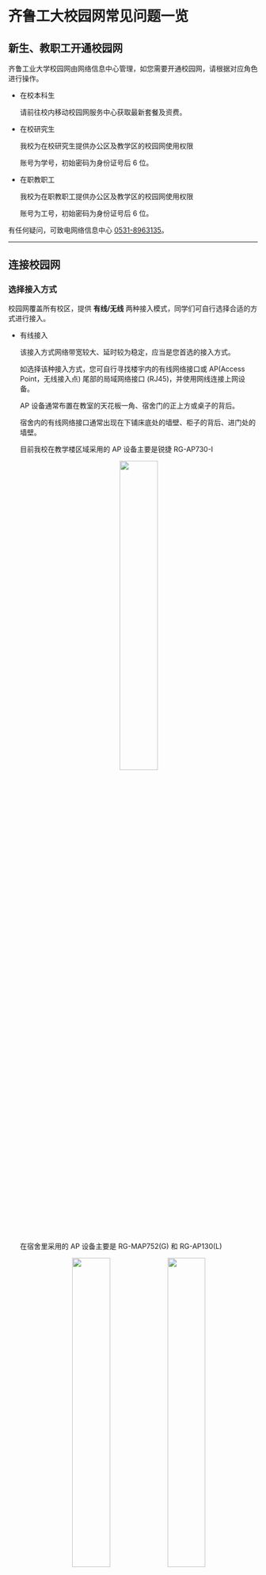 <!-- markdownlint-disable MD033 -->

# 齐鲁工大校园网常见问题一览

## 新生、教职工开通校园网

齐鲁工业大学校园网由网络信息中心管理，如您需要开通校园网，请根据对应角色进行操作。

- 在校本科生

    请前往校内移动校园网服务中心获取最新套餐及资费。

- 在校研究生

    我校为在校研究生提供办公区及教学区的校园网使用权限
	
	账号为学号，初始密码为身份证号后 6 位。

- 在职教职工

    我校为在职教职工提供办公区及教学区的校园网使用权限

    账号为工号，初始密码为身份证号后 6 位。

有任何疑问，可致电网络信息中心 [0531-8963135](tel:(0531)89631358)。

---

## 连接校园网

### 选择接入方式

校园网覆盖所有校区，提供 **有线/无线** 两种接入模式，同学们可自行选择合适的方式进行接入。

- 有线接入

    该接入方式网络带宽较大、延时较为稳定，应当是您首选的接入方式。

    如选择该种接入方式，您可自行寻找楼宇内的有线网络接口或 AP(Access Point，无线接入点) 尾部的局域网络接口 (RJ45)，并使用网线连接上网设备。

    AP 设备通常布置在教室的天花板一角、宿舍门的正上方或桌子的背后。

    宿舍内的有线网络接口通常出现在下铺床底处的墙壁、柜子的背后、进门处的墙壁。

    目前我校在教学楼区域采用的 AP 设备主要是锐捷 RG-AP730-I 
	
    <center class="half">
    <img src="/img/wireless-rg-ap730-i_ad3889a4fd0b4535a126a42e41393468.webp" width=40% />
    </center>
	
    在宿舍里采用的 AP 设备主要是 RG-MAP752(G) 和 RG-AP130(L)
	
    <center class="half">
    <img src="/img/752.jpg" width=40% /><img src="/img/wireless-rg-ap130(l) v2_284ee7cc20d3407daa856663319ea6c6.webp" width=40% />
    </center>

- 无线接入

    该接入方式网络带宽较小、延时会有抖动、但连接较为方便。

    若选择该种接入方式，请使用带有 WiFI 功能的上网设备，查找名称为**QLU-2.4G**或**QLU-5.8G**的 WiFi 信号并连接。

---

### 进行上网认证

无论您选择哪种方式接入校园网，都需要进行认证才可以正常访问网络。

当您连接到校园网后，正常情况下，设备会弹出如下图所示的认证页面。
    <center class="half">
    <img src="/img/rzjm.jpg"/>
    </center>
在页面中输入您的学号（或工号）、密码（初始密码为身份证后 6 位）并选择 **互联网** 即可认证。

如果连接网络后一段时间没有弹出认证界面，请手动进入 [172.20.255.1:9090](http://172.20.255.1:9090/) 进行认证。

在登陆成功后的页面等待几分钟后刷新，可以激活免密无感认证的选项。该功能依赖设备的 MAC 地址来进行身份识别，需要关闭上网设备的 `私有局域网地址`、`随机MAC地址` 等功能才能正常使用。

若您因科研或办公需要，希望在机房、实验室、办公室等位置部署免认证接入校园网的路由器、服务器等终端设备，请拨打网络信息中心值班电话 [0531-89631358](tel:(0531)89631358)

---

## 修改校园网密码

校园网密码默认为身份证号后 6 位，如您需要修改密码，请访问 [校园网自助服务系统](http://172.17.21.111:8080) 进行修改。

---

## 绑定校园网无感认证

无感认证是指将您的上网设备与校园网账号进行绑定，无需手动进行操作即可自动认证上网。

如需开启此项服务，请在校园网登录后刷新登录页面，点击左上角的“开启本机无感认证”即可。

<center class="half">
<img src="/img/xywwg.png"/>
</center>

---

## iOS/iPadOS系统锁屏断网问题

1. 在当前连接的 WiFi 里打开“自动加入”，关闭“自动登录”。

2. 方法二：打开蜂窝网络，将 WiFi 助理关闭（若 WiFi 助理为灰色，打开数据网络即可关闭）。

3. 方法三：IOS14.01 及以上系统版本，请打开 WiFi 设置里面的“自动加入”，关闭“私有地址”和“自动登录”。

---

## 移动融合用户进行移动融合绑定时无法绑定

请前往“菁彩校园”微信公众号留言或拨打 [4007005199](tel:4007005199) 联系人工客服处理。

---

## 缴费后仍提示余额不足

移动融合用户确认是否进行移动融合绑定，未绑定的校园网用户请绑定后再用。

---

## 校园网经常掉线，需要频繁认证

- 请尝试前往 [校园网自助服务系统](http://172.17.21.111:8080) 修改校园网密码。
- 如仍未解决，请联系网络信息中心 [0531-89631358](tel:(0531)89631358)

---

## WiFi 显示感叹号，无法上网

- 请检查登录是是否选择互联网。

- 如果是没有登录页面，请使用下方手动触发登录页面的方式。

    1. 尝试在浏览器地址栏输入 [172.20.255.1:9090](http://172.20.255.1:9090/) 进行认证

    2. 尝试关机重启系统

    3. 查看网络设置中 DNS 与 IP 地址是否为自动获取，若不是，请改成自动获取。若还不弹登陆页面，检查一下浏览器是否设置拦截功能，关闭拦截重试。

如果仍未解决，请拨打网络信息中心值班电话 [0531-89631358](tel:(0531)89631358)，值班人员会尽快处理

---

## 提示账号被暂停，请先恢复

- 如您是在校内营业厅办理的校园网业务，请咨询营业厅处理；

- 如您是在菁彩校园微信公众号缴费办理的校园网业务，请拨打 [4007005199](tel:4007005199) 客服电话咨询。

- 如您是在校教职工、研究生，请拨打网络中心值班电话 [0531-89631358](tel:(0531)89631358) 值班电话咨询。

---

## 认证设备响应超时

- 请检查办理校园网手机号是否停机，如未停机请拨打运营商客服电话刷新宽带网络，账号报办理校园网的手机号即可。

---

## 提示不允许在该地区接入

- 请确认是否在菁彩校园微信公众号缴费成功。

- 如在移动营业厅办理校园网业务，请确认是否已经在菁彩校园微信公众号移动融合绑定成功，缴费或绑定成功后，登录选择互联网即可上网。

---

## 没有预留有效的手机号码或输入号码非预留号码

- 请核对在进行融合套餐绑定时的手机号码或者购买自营套餐时的手机号码和当前输入号码是否一致，学号输入是否正确。

- 如服务仍不可用，请拨打 [4007005199](tel:4007005199) 客服电话咨询。

- 如您是在校教职工、研究生，请拨打网络中心值班电话 [0531-89631358](tel:(0531)89631358) 值班电话咨询。

---

## 认证设备响应超时

- 请检查办理校园网手机号是否停机，如未停机请拨打运营商客服电话刷新宽带网络，账号报办理校园网的手机号即可。

---

## 提示不允许在该地区接入

- 请确认是否在菁彩校园微信公众号缴费成功。

- 如在移动营业厅办理校园网业务，请确认是否已经在菁彩校园微信公众号移动融合绑定成功，缴费或绑定成功后，登录选择互联网即可上网。

---

## 没有预留有效的手机号码或输入号码非预留号码

- 请核对在进行融合套餐绑定时的手机号码或者购买自营套餐时的手机号码和当前输入号码是否一致，学号输入是否正确。

- 如服务仍不可用，请拨打 [4007005199](tel:4007005199) 客服电话咨询。

- 如您是在校教职工、研究生，请拨打网络中心值班电话 [0531-89631358](tel:(0531)89631358) 值班电话咨询。

---

## 苹果手机连接不上网络，不出现 WiFi 图标

1. 还原网络，设置 - 通用 - 还原 - 还原网络设置。

2. 取消自动登录，手动打开浏览器进行重定向认证，具体操作方法百度即可。

---

## 账号被列入黑名单/代理软件

- 根据相关法律法规，校园网不允许使用路由器、信号桥、360WiFi、猎豹 WiFi、VPN、手机热点、虚拟机、手游助手、加速器、模拟器等各种代理或网络共享工具；

- 请不要开启手机上的双 WiFi 加速和 WiFi+ 功能，否则账号就会被加入黑名单，2h 后自动恢复。

- 请自觉遵守相关法律法规，文明上网
